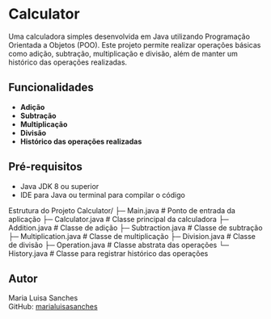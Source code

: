 # Calculator

Uma calculadora simples desenvolvida em Java utilizando Programação Orientada a Objetos (POO). Este projeto permite realizar operações básicas como adição, subtração, multiplicação e divisão, além de manter um histórico das operações realizadas.

## Funcionalidades
- **Adição**
- **Subtração**
- **Multiplicação**
- **Divisão**
- **Histórico das operações realizadas**

## Pré-requisitos
- Java JDK 8 ou superior
- IDE para Java ou terminal para compilar o código

Estrutura do Projeto
Calculator/
├─ Main.java        # Ponto de entrada da aplicação
├─ Calculator.java   # Classe principal da calculadora
├─ Addition.java     # Classe de adição
├─ Subtraction.java  # Classe de subtração
├─ Multiplication.java # Classe de multiplicação
├─ Division.java     # Classe de divisão
├─ Operation.java    # Classe abstrata das operações
└─ History.java      # Classe para registrar histórico das operações



## Autor
Maria Luisa Sanches  
GitHub: [marialuisasanches](https://github.com/marialuisasanches)
